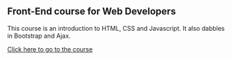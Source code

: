 ## Front-End course for Web Developers

This course is an introduction to HTML, CSS and Javascript. It also dabbles in Bootstrap and Ajax.

[Click here to go to the course](https://www.coursera.org/learn/html-css-javascript-for-web-developers?)
